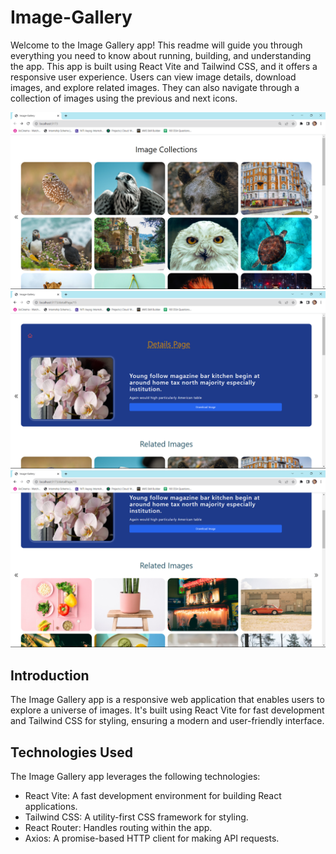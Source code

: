 # Image-Gallery

Welcome to the Image Gallery app! This readme will guide you through everything you need to know about running, building, and understanding the app. This app is built using React Vite and Tailwind CSS, and it offers a responsive user experience. Users can view image details, download images, and explore related images. They can also navigate through a collection of images using the previous and next icons.

![Image Gallery App Screenshot](./image-universe-app/public/1.png)
![Image Gallery App Screenshot](./image-universe-app/public/2.png)
![Image Gallery App Screenshot](./image-universe-app/public/3.png)

## Introduction

The Image Gallery app is a responsive web application that enables users to explore a universe of images. It's built using React Vite for fast development and Tailwind CSS for styling, ensuring a modern and user-friendly interface.

## Technologies Used

The Image Gallery app leverages the following technologies:

- React Vite: A fast development environment for building React applications.
- Tailwind CSS: A utility-first CSS framework for styling.
- React Router: Handles routing within the app.
- Axios: A promise-based HTTP client for making API requests.